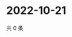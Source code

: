 # 2022-10-21

共 0 条

<!-- BEGIN WEIBO -->
<!-- 最后更新时间 Fri Oct 21 2022 02:36:08 GMT+0800 (China Standard Time) -->

<!-- END WEIBO -->
